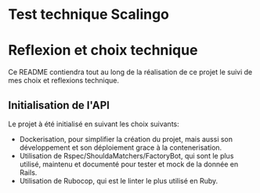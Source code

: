 # Test technique Scalingo

# 

# Reflexion et choix technique

Ce README contiendra tout au long de la réalisation de ce projet le suivi de mes choix et reflexions technique.

## Initialisation de l'API

Le projet à été initialisé en suivant les choix suivants:
- Dockerisation, pour simplifier la création du projet, mais aussi son développement et son déploiement grace à la contenerisation.
- Utilisation de Rspec/ShouldaMatchers/FactoryBot, qui sont le plus utilisé, maintenu et documenté pour tester et mock de la donnée en Rails.
- Utilisation de Rubocop, qui est le linter le plus utilisé en Ruby.
